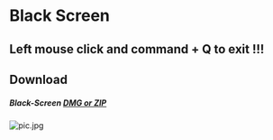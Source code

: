 # Black Screen


## Left mouse click and command + Q to exit !!!

## Download
##### Black-Screen [DMG or ZIP](https://github.com/xjbeta/Black-Screen/releases)




![pic.jpg](https://i.loli.net/2019/09/06/4l9EYXz5sBredyb.jpg)


